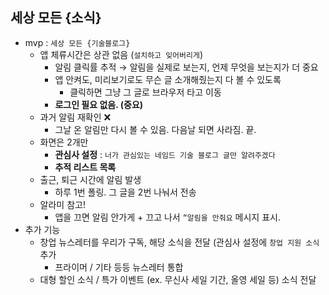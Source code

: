 ## 세상 모든 {소식}
- mvp : `세상 모든 {기술블로그}`
    - 앱 체류시간은 상관 없음 (`설치하고 잊어버리게`)
        - 알림 클릭률 추적 → 알림을 실제로 보는지, 언제 무엇을 보는지가 더 중요
        - 앱 안켜도, 미리보기로도 무슨 글 소개해줬는지 다 볼 수 있도록
            - 클릭하면 그냥 그 글로 브라우저 타고 이동
        - **로그인 필요 없음. (중요)**
    - 과거 알림 재확인 ❌
        - 그날 온 알림만 다시 볼 수 있음. 다음날 되면 사라짐. 끝.
    - 화면은 2개만
        - **관심사 설정** : `너가 관심있는 네임드 기술 블로그 글만 알려주겠다`
        - **추적 리스트 목록**
    - 출근, 퇴근 시간에 알림 발생
        - 하루 1번 폴링. 그 글을 2번 나눠서 전송
    - 알라미 참고!
        - 앱을 끄면 알림 안가게 + 끄고 나서 `“알림을 안줘요` 메시지 표시.
- 추가 기능
    - 창업 뉴스레터를 우리가 구독, 해당 소식을 전달 (관심사 설정에 `창업 지원 소식` 추가
        - 프라이머 / 기타 등등 뉴스레터 통합
    - 대형 할인 소식 / 특가 이벤트 (ex. 무신사 세일 기간, 올영 세일 등) 소식 전달
